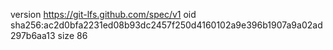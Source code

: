 version https://git-lfs.github.com/spec/v1
oid sha256:ac2d0bfa2231ed08b93dc2457f250d4160102a9e396b1907a9a02ad297b6aa13
size 86
